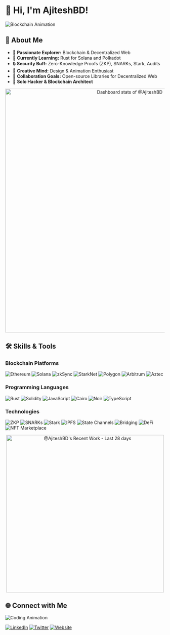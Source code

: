 # 👋 Hi, I'm AjiteshBD!

![Blockchain Animation](https://media.giphy.com/media/3o6Zt6ML6BklcajjsA/giphy.gif)

## 🚀 About Me
- 👀 **Passionate Explorer:** Blockchain & Decentralized Web
- 🌱 **Currently Learning:** Rust for Solana and Polkadot
- 🔒 **Security Buff:** Zero-Knowledge Proofs (ZKP), SNARKs, Stark, Audits
- 🎨 **Creative Mind:** Design & Animation Enthusiast
- 💞️ **Collaboration Goals:** Open-source Libraries for Decentralized Web
- 🌟 **Solo Hacker & Blockchain Architect**


<!-- Copy-paste in your Readme.md file -->

<!-- Copy-paste in your Readme.md file -->

<a href="https://next.ossinsight.io/widgets/official/compose-user-dashboard-stats?user_id=48247702" target="_blank" style="display: block" align="center">
  <picture>
    <source media="(prefers-color-scheme: dark)" srcset="https://next.ossinsight.io/widgets/official/compose-user-dashboard-stats/thumbnail.png?user_id=48247702&image_size=auto&color_scheme=dark" width="771" height="auto">
    <img alt="Dashboard stats of @AjiteshBD" src="https://next.ossinsight.io/widgets/official/compose-user-dashboard-stats/thumbnail.png?user_id=48247702&image_size=auto&color_scheme=light" width="771" height="auto">
  </picture>
</a>

<!-- Made with [OSS Insight](https://ossinsight.io/) -->

<!-- Made with [OSS Insight](https://ossinsight.io/) -->

## 🛠️ Skills & Tools
### Blockchain Platforms
![Ethereum](https://img.shields.io/badge/Ethereum-3C3C3D?style=for-the-badge&logo=ethereum&logoColor=white)
![Solana](https://img.shields.io/badge/Solana-3C3C3D?style=for-the-badge&logo=solana&logoColor=white)
![zkSync](https://img.shields.io/badge/zkSync-3C3C3D?style=for-the-badge&logo=zksync&logoColor=white)
![StarkNet](https://img.shields.io/badge/StarkNet-3C3C3D?style=for-the-badge&logo=starknet&logoColor=white)
![Polygon](https://img.shields.io/badge/Polygon-3C3C3D?style=for-the-badge&logo=polygon&logoColor=white)
![Arbitrum](https://img.shields.io/badge/Arbitrum-3C3C3D?style=for-the-badge&logo=arbitrum&logoColor=white)
![Aztec](https://img.shields.io/badge/Aztec-3C3C3D?style=for-the-badge&logo=aztec&logoColor=white)

### Programming Languages
![Rust](https://img.shields.io/badge/Rust-000000?style=for-the-badge&logo=rust&logoColor=white)
![Solidity](https://img.shields.io/badge/Solidity-000000?style=for-the-badge&logo=solidity&logoColor=white)
![JavaScript](https://img.shields.io/badge/JavaScript-F7DF1E?style=for-the-badge&logo=javascript&logoColor=black)
![Cairo](https://img.shields.io/badge/Cairo-000000?style=for-the-badge&logo=cairo&logoColor=white)
![Noir](https://img.shields.io/badge/Noir-000000?style=for-the-badge&logo=noir&logoColor=white)
![TypeScript](https://img.shields.io/badge/TypeScript-007ACC?style=for-the-badge&logo=typescript&logoColor=white)

### Technologies
![ZKP](https://img.shields.io/badge/ZKP-3C3C3D?style=for-the-badge&logo=blockchaindotcom&logoColor=white)
![SNARKs](https://img.shields.io/badge/SNARKs-3C3C3D?style=for-the-badge&logo=blockchaindotcom&logoColor=white)
![Stark](https://img.shields.io/badge/Stark-3C3C3D?style=for-the-badge&logo=blockchaindotcom&logoColor=white)
![IPFS](https://img.shields.io/badge/IPFS-000000?style=for-the-badge&logo=ipfs&logoColor=white)
![State Channels](https://img.shields.io/badge/State%20Channels-3C3C3D?style=for-the-badge&logo=blockchaindotcom&logoColor=white)
![Bridging](https://img.shields.io/badge/Bridging-3C3C3D?style=for-the-badge&logo=blockchaindotcom&logoColor=white)
![DeFi](https://img.shields.io/badge/DeFi-3C3C3D?style=for-the-badge&logo=blockchaindotcom&logoColor=white)
![NFT Marketplace](https://img.shields.io/badge/NFT%20Marketplace-3C3C3D?style=for-the-badge&logo=blockchaindotcom&logoColor=white)

<!-- Copy-paste in your Readme.md file -->

<a href="https://next.ossinsight.io/widgets/official/compose-currently-working-on?user_id=48247702&activity_type=all" target="_blank" style="display: block" align="center">
  <picture>
    <source media="(prefers-color-scheme: dark)" srcset="https://next.ossinsight.io/widgets/official/compose-currently-working-on/thumbnail.png?user_id=48247702&activity_type=all&image_size=auto&color_scheme=dark" width="497.5" height="auto">
    <img alt="@AjiteshBD's Recent Work - Last 28 days" src="https://next.ossinsight.io/widgets/official/compose-currently-working-on/thumbnail.png?user_id=48247702&activity_type=all&image_size=auto&color_scheme=light" width="497.5" height="auto">
  </picture>
</a>

<!-- Made with [OSS Insight](https://ossinsight.io/) -->


## 🌐 Connect with Me
![Coding Animation](https://media.giphy.com/media/LmNwrBhejkK9EFP504/giphy.gif)


[![LinkedIn](https://img.shields.io/badge/LinkedIn-0A66C2?style=for-the-badge&logo=linkedin&logoColor=white)](https://www.linkedin.com/in/cryptoineer/)
[![Twitter](https://img.shields.io/badge/Twitter-1DA1F2?style=for-the-badge&logo=twitter&logoColor=white)](https://twitter.com/theCryptoineer)
[![Website](https://img.shields.io/badge/Website-4285F4?style=for-the-badge&logo=google-chrome&logoColor=white)](https://ajiteshmishra.com)

<!---
AjiteshBD/AjiteshBD is a ✨ special ✨ repository because its `README.md` (this file) appears on your GitHub profile.
You can click the Preview link to take a look at your changes.
--->

